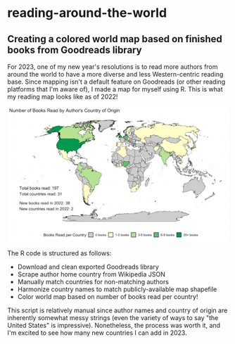# reading-around-the-world

## Creating a colored world map based on finished books from Goodreads library

For 2023, one of my new year's resolutions is to read more authors from around the world to have a more diverse and less Western-centric reading base. Since mapping isn't a default feature on Goodreads (or other reading platforms that I'm aware of), I made a map for myself using R. This is what my reading map looks like as of 2022!

![reading map](https://github.com/alexisathens/reading-around-the-world/blob/main/world_map_2022_s.png)

The R code is structured as follows:
- Download and clean exported Goodreads library
- Scrape author home country from Wikipedia JSON
- Manually match countries for non-matching authors
- Harmonize country names to match publicly-available map shapefile
- Color world map based on number of books read per country!

This script is relatively manual since author names and country of origin are inherently somewhat messy strings (even the variety of ways to say "the United States" is impressive). Nonetheless, the process was worth it, and I'm excited to see how many new countries I can add in 2023.